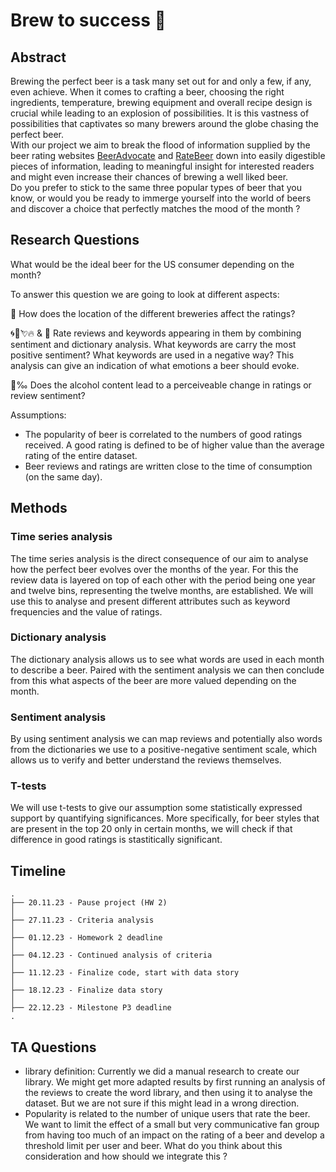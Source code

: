 # Brew to success 🍻

## Abstract
Brewing the perfect beer is a task many set out for and only a few, if any, even achieve. When it comes to crafting a beer, choosing the right ingredients, temperature, brewing equipment and overall recipe design is crucial while leading to an explosion of possibilities. It is this vastness of possibilities that captivates so many brewers around the globe chasing the perfect beer.<br>
With our project we aim to break the flood of information supplied by the beer rating websites [BeerAdvocate](https://www.beeradvocate.com/) and [RateBeer](https://www.ratebeer.com/) down into easily digestible pieces of information, leading to meaningful insight for interested readers and might even increase their chances of brewing a well liked beer.<br>
Do you prefer to stick to the same three popular types of beer that you know, or would you be ready to immerge yourself into the world of beers and discover a choice that perfectly matches the mood of the month ?


## Research Questions
What would be the ideal beer for the US consumer depending on the month?

To answer this question we are going to look at different aspects:

📌 How does the location of the different breweries affect the ratings?

🌀🌿💘🔥 & 📖 Rate reviews and keywords appearing in them by combining sentiment and dictionary analysis. What keywords are carry the most positive sentiment? What keywords are used in a negative way? This analysis can give an indication of what emotions a beer should evoke.

🍷‰ Does the alcohol content lead to a perceiveable change in ratings or review sentiment?


Assumptions:
- The popularity of beer is correlated to the numbers of good ratings received. A good rating is defined to be of higher value than the average rating of the entire dataset.
- Beer reviews and ratings are written close to the time of consumption (on the same day).


## Methods

### Time series analysis
The time series analysis is the direct consequence of our aim to analyse how the perfect beer evolves over the months of the year. For this the review data is layered on top of each other with the period being one year and twelve bins, representing the twelve months, are established.
We will use this to analyse and present different attributes such as keyword frequencies and the value of ratings.

### Dictionary analysis
The dictionary analysis allows us to see what words are used in each month to describe a beer. Paired with the sentiment analysis we can then conclude from this what aspects of the beer are more valued depending on the month.

### Sentiment analysis
By using sentiment analysis we can map reviews and potentially also words from the dictionaries we use to a positive-negative sentiment scale, which allows us to verify and better understand the reviews themselves.

### T-tests
We will use t-tests to give our assumption some statistically expressed support by quantifying significances. More specifically, for beer styles that are present in the top 20 only in certain months, we will check if that difference in good ratings is stastitically significant.


## Timeline
```
.
├── 20.11.23 - Pause project (HW 2)
│
├── 27.11.23 - Criteria analysis
│
├── 01.12.23 - Homework 2 deadline
│
├── 04.12.23 - Continued analysis of criteria
│
├── 11.12.23 - Finalize code, start with data story
│
├── 18.12.23 - Finalize data story
│
├── 22.12.23 - Milestone P3 deadline
.

```

## TA Questions
- library definition: Currently we did a manual research to create our library. We might get more adapted results by first running an analysis of the reviews to create the word library, and then using it to analyse the dataset. But we are not sure if this might lead in a wrong direction.
- Popularity is related to the number of unique users that rate the beer. We want to limit the effect of a small but very communicative fan group from having too much of an impact on the rating of a beer and develop a threshold limit per user and beer. What do you think about this consideration and how should we integrate this ?

<!--
## Project Proposal (Milestone 2)

Whatever set of combinations of these two aspects is chosen can then yield recommendations on how to produce and launch a successful beer. Successfulness is measured by ratings and only the top X beers for a certain Group and Time are chosen.
Examples:
- For the group of type `Lambic` in `January` we only look at the beers `a`, `b` and `c` as they are considered the most successful with their average rating of 4.6, 4.58 and 4.52 accross all recorded januaries.
- For the group of type `Imperial IPA` in `2011` we only look at the beers `x`, `y` and `z` as they are considered the most successful with their average rating of 4.6, 4.58 and 4.52 across 2011.

We decided not to proceed with the `matched_beer` dataset initially supplied as merging the datasets of `BeerAdvocate` and `RateBeer` provides a more complete dataset.
-->
